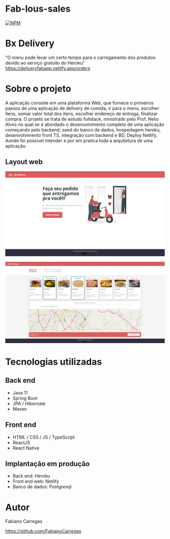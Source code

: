 # Fab-lous-sales
[![NPM](https://img.shields.io/npm/l/react)](https://github.com/FabianoCarregas/delivery-app/blob/master/LICENSE)

# Bx Delivery   
"O menu pode levar um certo tempo para o carregamento dos produtos devido ao serviço gratuito do Heroku"
https://deliveryfabapp.netlify.app/orders

# Sobre o projeto

A aplicação consiste em uma plataforma Web, que fornece o primeiros passos de uma aplicação de delivery de comida, ir para o menu, escolher itens, somar valor total dos itens, escolher endereço de entrega, finalizar compra.
O projeto se trata de estudo fullstack, ministrado pelo Prof. Nelio Alves no qual se é abordado o desenvolvimento completo de uma aplicação começando pelo backend; seed do banco de dados, hospedagem heroku, desenvolvimento front TS, integração com backend e BD, Deploy Netlify. Aonde foi possivel intender e por em pratica toda a arquitetura de uma aplicação. 

## Layout web
![Web 1](https://github.com/FabianoCarregas/delivery-app/blob/master/Assets/Home.png)

![Web 2](https://github.com/FabianoCarregas/delivery-app/blob/master/Assets/Order.png)


# Tecnologias utilizadas
## Back end
- Java 11
- Spring Boot
- JPA / Hibernate
- Maven

## Front end
- HTML / CSS / JS / TypeScript
- ReactJS
- React Native

## Implantação em produção
- Back end: Heroku
- Front end web: Netlify
- Banco de dados: Postgresql


# Autor

Fabiano Carregas

https://github.com/FabianoCarregas
